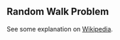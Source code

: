 ## Random Walk Problem

See some explanation on [Wikipedia](https://en.wikipedia.org/wiki/Random_walk).